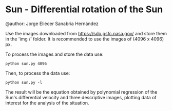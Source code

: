 # Sun - Differential rotation of the Sun

@author: Jorge Eliécer Sanabria Hernández

Use the images downloaded from https://sdo.gsfc.nasa.gov/ and store them in the 'img /' folder. It is recommended to use the images of (4096 x 4096) px.

To process the images and store the data use:

    python sun.py 4096

Then, to process the data use:

    python sun.py -l

The result will be the equation obtained by polynomial regression of the Sun's differential velocity and three descriptive images, plotting data of interest for the analysis of the situation.
